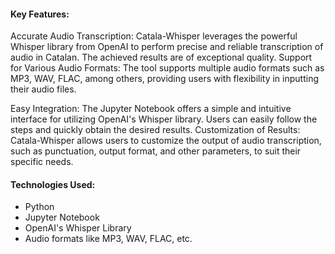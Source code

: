 #### Key Features:
Accurate Audio Transcription: Catala-Whisper leverages the powerful Whisper library from OpenAI to perform precise and reliable transcription of audio in Catalan. The achieved results are of exceptional quality.
Support for Various Audio Formats: The tool supports multiple audio formats such as MP3, WAV, FLAC, among others, providing users with flexibility in inputting their audio files.

Easy Integration: The Jupyter Notebook offers a simple and intuitive interface for utilizing OpenAI's Whisper library. Users can easily follow the steps and quickly obtain the desired results.
Customization of Results: Catala-Whisper allows users to customize the output of audio transcription, such as punctuation, output format, and other parameters, to suit their specific needs.

#### Technologies Used:
- Python
- Jupyter Notebook
- OpenAI's Whisper Library
- Audio formats like MP3, WAV, FLAC, etc.
